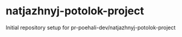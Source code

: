 # natjazhnyj-potolok-project

Initial repository setup for pr-poehali-dev/natjazhnyj-potolok-project